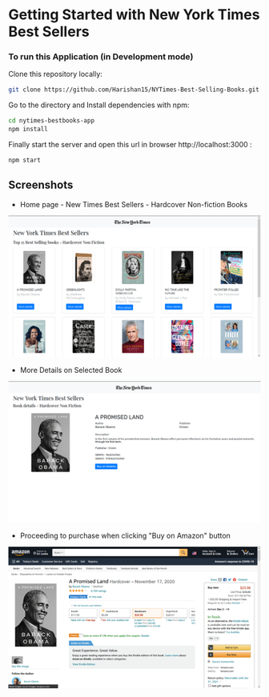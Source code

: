 # Getting Started with New York Times Best Sellers


### To run this Application (in Development mode)

Clone this repository locally:
``` bash
git clone https://github.com/Harishan15/NYTimes-Best-Selling-Books.git
```

Go to the directory and Install dependencies with npm:
``` bash
cd nytimes-bestbooks-app
npm install
```

Finally start the server and open this url in browser http://localhost:3000 :
```sh
npm start
```

  
## Screenshots

- Home page - New Times Best Sellers - Hardcover Non-fiction Books

![Image for Homepage](https://github.com/Harishan15/NYTimes-Best-Selling-Books/blob/main/src/images/Screenshot%20(394).png)

- More Details on Selected Book

![Image for More Details of the Selected book](https://github.com/Harishan15/NYTimes-Best-Selling-Books/blob/main/src/images/Screenshot%20(395).png)

- Proceeding to purchase when clicking "Buy on Amazon" button

![Image for Proceed to purchase on Amazon](https://github.com/Harishan15/NYTimes-Best-Selling-Books/blob/main/src/images/Screenshot%20(396).png)
